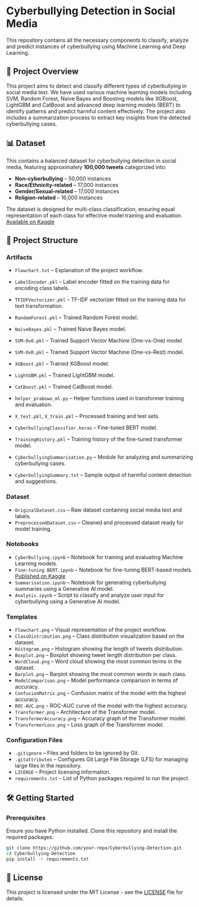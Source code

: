 # Cyberbullying Detection in Social Media

This repository contains all the necessary components to classify, analyze and predict instances of cyberbullying using Machine Learning and Deep Learning.

## 🚀 Project Overview

This project aims to detect and classify different types of cyberbullying in social media text. We have used various machine learning models including SVM, Random Forest, Naive Bayes and Boosting models like XGBoost, LightGBM and CatBoost and advanced deep learning models (BERT) to identify patterns and predict harmful content effectively. The project also includes a summarization process to extract key insights from the detected cyberbullying cases.

## 📊 Dataset  

This contains a balanced dataset for cyberbullying detection in social media, featuring approximately **100,000 tweets** categorized into:  

- **Non-cyberbullying** – 50,000 instances  
- **Race/Ethnicity-related** – 17,000 instances  
- **Gender/Sexual-related** – 17,000 instances  
- **Religion-related** – 16,000 instances  

The dataset is designed for multi-class classification, ensuring equal representation of each class for effective model training and evaluation.
[Available on Kaggle](https://www.kaggle.com/datasets/momo12341234/cyberbully-detection-dataset)

## 📂 Project Structure

### **Artifacts**
- `Flowchart.txt` – Explanation of the project workflow.
- `LabelEncoder.pkl` – Label encoder fitted on the training data for encoding class labels.  
- `TFIDFVectorizer.pkl` – TF-IDF vectorizer fitted on the training data for text transformation.
- `RandomForest.pkl` – Trained Random Forest model.  
- `NaiveBayes.pkl` – Trained Naive Bayes model.
- `SVM-OvO.pkl` – Trained Support Vector Machine (One-vs-One) model.  
- `SVM-OvR.pkl` – Trained Support Vector Machine (One-vs-Rest) model.  
- `XGBoost.pkl` – Trained XGBoost model.  
- `LightGBM.pkl` – Trained LightGBM model.  
- `CatBoost.pkl` – Trained CatBoost model.  

- `helper_prabowo_ml.py` – Helper functions used in transformer training and evaluation.
- `X_test.pkl`, `X_train.pkl` – Processed training and test sets.   
- `CyberbullyingClassifier.keras` – Fine-tuned BERT model.
- `TrainingHistory.pkl` – Training history of the fine-tuned transformer model.
- `CyberbullyingSummarisation.py` – Module for analyzing and summarizing cyberbullying cases.  
- `CyberbullyingSummary.txt` – Sample output of harmful content detection and suggestions.  

### **Dataset**
- `OriginalDataset.csv` – Raw dataset containing social media text and labels.
- `PreprocessedDataset.csv` – Cleaned and processed dataset ready for model training.  

### **Notebooks**
- `CyberBullying.ipynb` – Notebook for training and evaluating Machine Learning models.
- `Fine-tuning BERT.ipynb` – Notebook for fine-tuning BERT-based models. [Published on Kaggle](https://www.kaggle.com/code/deepramazumder/cyberbullying-classification-fine-tuning-bert)
- `Summarisation.ipynb` – Notebook for generating cyberbullying summaries using a Generative AI model. 
- `Analysis.ipynb` – Script to classify and analyze user input for cyberbullying using a Generative AI model.  

### **Templates**
- `Flowchart.png` – Visual representation of the project workflow.
- `ClassDistribution.png` – Class distribution visualization based on the dataset.  
- `Histogram.png` – Histogram showing the length of tweets distribution.  
- `Boxplot.png` – Boxplot showing tweet length distribution per class.  
- `WordCloud.png` – Word cloud showing the most common terms in the dataset.  
- `Barplot.png` – Barplot showing the most common words in each class.  
- `ModelComparison.png` – Model performance comparison in terms of accuracy.  
- `ConfusionMatrix.png` – Confusion matrix of the model with the highest accuracy.  
- `ROC-AUC.png` – ROC-AUC curve of the model with the highest accuracy.
- `Transformer.png` – Architecture of the Transformer model.  
- `TransformerAccuracy.png` – Accuracy graph of the Transformer model.  
- `TransformerLoss.png` – Loss graph of the Transformer model.  

### **Configuration Files**
- `.gitignore` – Files and folders to be ignored by Git.  
- `.gitattributes` – Configures Git Large File Storage (LFS) for managing large files in the repository.  
- `LICENSE` – Project licensing information.  
- `requirements.txt` – List of Python packages required to run the project.  

## 🛠️ Getting Started

### **Prerequisites**
Ensure you have Python installed. Clone this repository and install the required packages:

```bash
git clone https://github.com/your-repo/Cyberbullying-Detection.git
cd Cyberbullying-Detection
pip install -r requirements.txt
```

## 📝 License

This project is licensed under the MIT License - see the [LICENSE](LICENSE) file for details.
